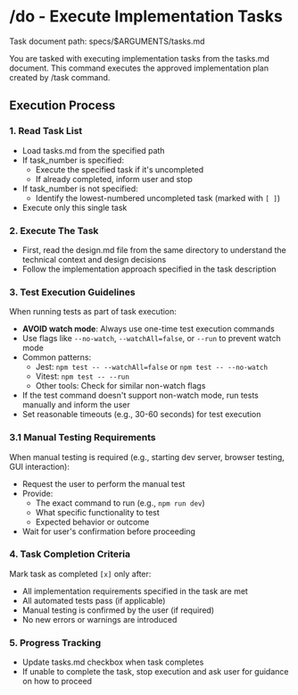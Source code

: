 # /do - Execute Implementation Tasks

Task document path: specs/$ARGUMENTS/tasks.md

You are tasked with executing implementation tasks from the tasks.md document. This command executes the approved implementation plan created by /task command.

## Execution Process

### 1. Read Task List
- Load tasks.md from the specified path
- If task_number is specified:
  - Execute the specified task if it's uncompleted
  - If already completed, inform user and stop
- If task_number is not specified:
  - Identify the lowest-numbered uncompleted task (marked with `[ ]`)
- Execute only this single task

### 2. Execute The Task
- First, read the design.md file from the same directory to understand the technical context and design decisions
- Follow the implementation approach specified in the task description

### 3. Test Execution Guidelines
When running tests as part of task execution:
- **AVOID watch mode**: Always use one-time test execution commands
- Use flags like `--no-watch`, `--watchAll=false`, or `--run` to prevent watch mode
- Common patterns:
  - Jest: `npm test -- --watchAll=false` or `npm test -- --no-watch`
  - Vitest: `npm test -- --run`
  - Other tools: Check for similar non-watch flags
- If the test command doesn't support non-watch mode, run tests manually and inform the user
- Set reasonable timeouts (e.g., 30-60 seconds) for test execution

### 3.1 Manual Testing Requirements
When manual testing is required (e.g., starting dev server, browser testing, GUI interaction):
- Request the user to perform the manual test
- Provide:
  - The exact command to run (e.g., `npm run dev`)
  - What specific functionality to test
  - Expected behavior or outcome
- Wait for user's confirmation before proceeding

### 4. Task Completion Criteria
Mark task as completed `[x]` only after:
- All implementation requirements specified in the task are met
- All automated tests pass (if applicable)
- Manual testing is confirmed by the user (if required)
- No new errors or warnings are introduced

### 5. Progress Tracking
- Update tasks.md checkbox when task completes
- If unable to complete the task, stop execution and ask user for guidance on how to proceed